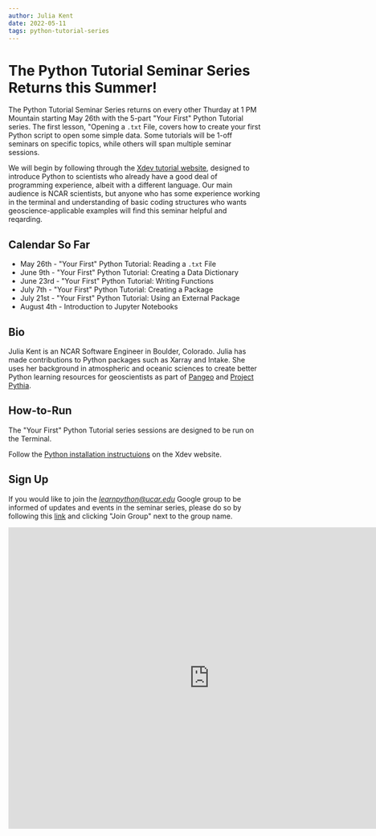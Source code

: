 ```yaml
---
author: Julia Kent
date: 2022-05-11
tags: python-tutorial-series
---
```


# The Python Tutorial Seminar Series Returns this Summer!

The Python Tutorial Seminar Series returns on every other Thurday at 1 PM Mountain starting May 26th with the 5-part "Your First" Python Tutorial series. The first lesson, "Opening a `.txt` File, covers how to create your first Python script to open some simple data. Some tutorials will be 1-off seminars on specific topics, while others will span multiple seminar sessions.

We will begin by following through the [Xdev tutorial website](https://ncar.github.io/python-tutorial/), designed to introduce Python to scientists who already have a good deal of programming experience, albeit with a different language. Our main audience is NCAR scientists, but anyone who has some experience working in the terminal and understanding of basic coding structures who wants geoscience-applicable examples will find this seminar helpful and reqarding.

## Calendar So Far

- May 26th - "Your First" Python Tutorial: Reading a `.txt` File
- June 9th - "Your First" Python Tutorial: Creating a Data Dictionary
- June 23rd - "Your First" Python Tutorial: Writing Functions
- July 7th - "Your First" Python Tutorial: Creating a Package
- July 21st - "Your First" Python Tutorial: Using an External Package
- August 4th - Introduction to Jupyter Notebooks

## Bio

Julia Kent is an NCAR Software Engineer in Boulder, Colorado. Julia has made contributions to Python packages such as Xarray and Intake. She uses her background in atmospheric and oceanic sciences to create better Python learning resources for geoscientists as part of [Pangeo](https://pangeo.io/) and [Project Pythia](https://projectpythia.org/).

## How-to-Run

The "Your First" Python Tutorial series sessions are designed to be run on the Terminal. 

Follow the [Python installation instructuions](https://ncar.github.io/python-tutorial/tutorials/yourfirst.html#requirements-installation) on the Xdev website.

## Sign Up

If you would like to join the *learnpython@ucar.edu* Google group to be informed of updates and events in the seminar series, please do so by following this [link](https://groups.google.com/a/ucar.edu/g/learnpython/about) and clicking "Join Group" next to the group name.

<iframe src="https://calendar.google.com/calendar/embed?src=c_krmtmqm6kb5u7ke6t5on9l0rus%40group.calendar.google.com" style="border: 0" width="800" height="600" frameborder="0" scrolling="no"></iframe>
